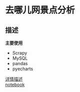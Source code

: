 # 去哪儿网景点分析

## 描述

**主要使用**

- Scrapy
- MySQL
- pandas
- pyecharts

[详情描述](picture\README.md)  
[notebook](https://nbviewer.jupyter.org/github/sunxiaolong321/Qunar/blob/master/qunar.ipynb)
